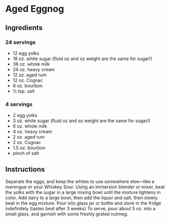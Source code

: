# Aged Eggnog
## Ingredients
### 24 servings
* 12 egg yolks
* 18 oz. white sugar (fluid oz and oz weight are the same for sugar!)
* 36 oz. whole milk
* 24 oz. heavy cream
* 12 oz. aged rum
* 12 oz. Cognac
* 8 oz. bourbon
* ½ tsp. salt

### 4 servings
* 2 egg yolks
* 3 oz. white sugar (fluid oz and oz weight are the same for sugar!)
* 6 oz. whole milk
* 4 oz. heavy cream
* 2 oz. aged rum
* 2 oz. Cognac
* 1.5 oz. bourbon
* pinch of salt

## Instructions
Separate the eggs, and keep the whites to use somewhere else—like a merengue or your Whiskey Sour. 
Using an immersion blender or mixer, beat the yolks with the sugar in a large mixing bowl until the mixture lightens in color. 
Add dairy to a large bowl, then add the liquor and salt, then slowly beat in the egg mixture. 
Pour into glass jar or bottle and store in the fridge indefinitely (tastes best after 3 weeks) 
To serve, pour about 5 oz. into a small glass, and garnish with some freshly grated nutmeg.
